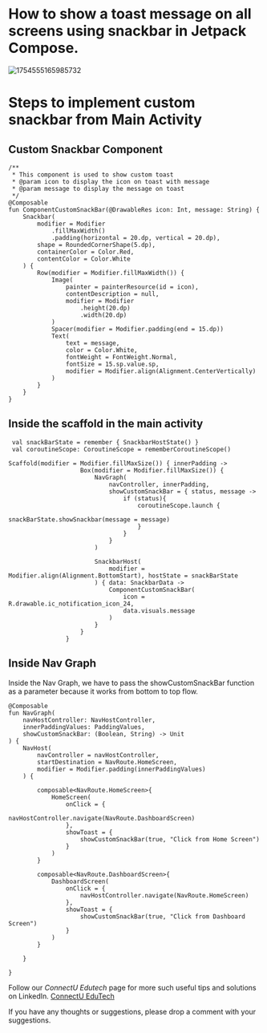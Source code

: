 # How to show a toast message on all screens using snackbar in Jetpack Compose.
![1754555165985732](https://github.com/user-attachments/assets/a9240f96-66e9-47bd-a2d6-615c72f6b4be)

# Steps to implement custom snackbar from Main Activity

## Custom Snackbar Component
```
/**
 * This component is used to show custom toast
 * @param icon to display the icon on toast with message
 * @param message to display the message on toast
 */
@Composable
fun ComponentCustomSnackBar(@DrawableRes icon: Int, message: String) {
    Snackbar(
        modifier = Modifier
            .fillMaxWidth()
            .padding(horizontal = 20.dp, vertical = 20.dp),
        shape = RoundedCornerShape(5.dp),
        containerColor = Color.Red,
        contentColor = Color.White
    ) {
        Row(modifier = Modifier.fillMaxWidth()) {
            Image(
                painter = painterResource(id = icon),
                contentDescription = null,
                modifier = Modifier
                    .height(20.dp)
                    .width(20.dp)
            )
            Spacer(modifier = Modifier.padding(end = 15.dp))
            Text(
                text = message,
                color = Color.White,
                fontWeight = FontWeight.Normal,
                fontSize = 15.sp.value.sp,
                modifier = Modifier.align(Alignment.CenterVertically)
            )
        }
    }
}
```

## Inside the scaffold in the main activity

```
 val snackBarState = remember { SnackbarHostState() }
 val coroutineScope: CoroutineScope = rememberCoroutineScope()

Scaffold(modifier = Modifier.fillMaxSize()) { innerPadding ->
                    Box(modifier = Modifier.fillMaxSize()) {
                        NavGraph(
                            navController, innerPadding,
                            showCustomSnackBar = { status, message ->
                                if (status){
                                    coroutineScope.launch {
                                        snackBarState.showSnackbar(message = message)
                                    }
                                }
                            }
                        )

                        SnackbarHost(
                            modifier = Modifier.align(Alignment.BottomStart), hostState = snackBarState
                        ) { data: SnackbarData ->
                            ComponentCustomSnackBar(
                                icon = R.drawable.ic_notification_icon_24,
                                data.visuals.message
                            )
                        }
                    }
                }
```

## Inside Nav Graph 
Inside the Nav Graph, we have to pass the showCustomSnackBar function as a parameter because it works from bottom to top flow.

```
@Composable
fun NavGraph(
    navHostController: NavHostController,
    innerPaddingValues: PaddingValues,
    showCustomSnackBar: (Boolean, String) -> Unit
) {
    NavHost(
        navController = navHostController,
        startDestination = NavRoute.HomeScreen,
        modifier = Modifier.padding(innerPaddingValues)
    ) {

        composable<NavRoute.HomeScreen>{
            HomeScreen(
                onClick = {
                    navHostController.navigate(NavRoute.DashboardScreen)
                },
                showToast = {
                    showCustomSnackBar(true, "Click from Home Screen")
                }
            )
        }

        composable<NavRoute.DashboardScreen>{
            DashboardScreen(
                onClick = {
                    navHostController.navigate(NavRoute.HomeScreen)
                },
                showToast = {
                    showCustomSnackBar(true, "Click from Dashboard Screen")
                }
            )
        }

    }

}
```

Follow our *ConnectU Edutech* page for more such useful tips and solutions on LinkedIn.
[ConnectU EduTech](https://www.linkedin.com/feed/update/urn:li:activity:7348633465619128320/?actorCompanyId=106688086)

If you have any thoughts or suggestions, please drop a comment with your suggestions.



